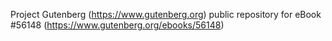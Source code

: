 Project Gutenberg (https://www.gutenberg.org) public repository for
eBook #56148 (https://www.gutenberg.org/ebooks/56148)
